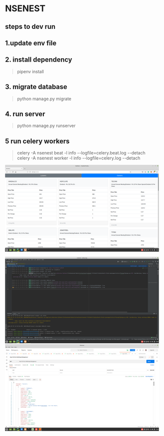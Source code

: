 # NSENEST

## steps to dev run
## 1.update env file
## 2. install dependency
> pipenv install
## 3. migrate database
> python manage.py migrate
## 4. run server
> python manage.py runserver
## 5 run celery workers
> celery -A nsenest beat -l info --logfile=celery.beat.log --detach
> celery -A nsenest worker -l info --logfile=celery.log --detach

![Alt text](https://github.com/vinayhosahalli/nsenest/blob/master/docs/1.png?raw=true "Title")

![Alt text](https://github.com/vinayhosahalli/nsenest/blob/master/docs/2.png?raw=true "Title")
![Alt text](https://github.com/vinayhosahalli/nsenest/blob/master/docs/3.png?raw=true "Title")


